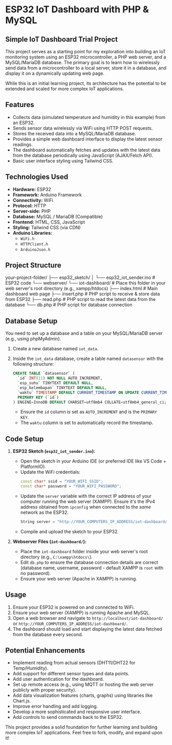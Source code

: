 # ESP32 IoT Dashboard with PHP & MySQL

## Simple IoT Dashboard Trial Project

This project serves as a starting point for my exploration into building an IoT monitoring system using an ESP32 microcontroller, a PHP web server, and a MySQL/MariaDB database. The primary goal is to learn how to wirelessly send data from a microcontroller to a local server, store it in a database, and display it on a dynamically updating web page.

While this is an initial learning project, its architecture has the potential to be extended and scaled for more complex IoT applications.

## Features

*   Collects data (simulated temperature and humidity in this example) from an ESP32.
*   Sends sensor data wirelessly via WiFi using HTTP POST requests.
*   Stores the received data into a MySQL/MariaDB database.
*   Provides a simple web dashboard interface to display the latest sensor readings.
*   The dashboard automatically fetches and updates with the latest data from the database periodically using JavaScript (AJAX/Fetch API).
*   Basic user interface styling using Tailwind CSS.

## Technologies Used

*   **Hardware:** ESP32
*   **Framework:** Arduino Framework
*   **Connectivity:** WiFi
*   **Protocol:** HTTP
*   **Server-side:** PHP
*   **Database:** MySQL / MariaDB (Compatible)
*   **Frontend:** HTML, CSS, JavaScript
*   **Styling:** Tailwind CSS (via CDN)
*   **Arduino Libraries:**
    *   `WiFi.h`
    *   `HTTPClient.h`
    *   `ArduinoJson.h`

## Project Structure

your-project-folder/
├── esp32_sketch/
│   └── esp32_iot_sender.ino  # ESP32 code
└── webserver/
└── iot-dashboard/        # Place this folder in your web server's root directory (e.g., xampp/htdocs)
├── index.html        # Main dashboard web page
├── insert.php        # PHP script to receive & store data from ESP32
├── read.php          # PHP script to read the latest data from the database
└── db.php            # PHP script for database connection



## Database Setup

You need to set up a database and a table on your MySQL/MariaDB server (e.g., using phpMyAdmin).

1.  Create a new database named `iot_data`.
2.  Inside the `iot_data` database, create a table named `datasensor` with the following structure:

    ```sql
    CREATE TABLE `datasensor` (
      `id` INT(11) NOT NULL AUTO_INCREMENT,
      `esp_suhu` TINYTEXT DEFAULT NULL,
      `esp_kelembapan` TINYTEXT DEFAULT NULL,
      `waktu` TIMESTAMP DEFAULT CURRENT_TIMESTAMP ON UPDATE CURRENT_TIMESTAMP,
      PRIMARY KEY (`id`)
    ) ENGINE=InnoDB DEFAULT CHARSET=utf8mb4 COLLATE=utf8mb4_general_ci;
    ```

    *   Ensure the `id` column is set as `AUTO_INCREMENT` and is the `PRIMARY KEY`.
    *   The `waktu` column is set to automatically record the timestamp.

## Code Setup

1.  **ESP32 Sketch (`esp32_iot_sender.ino`):**
    *   Open the sketch in your Arduino IDE (or preferred IDE like VS Code + PlatformIO).
    *   Update the WiFi credentials:
        ```cpp
        const char* ssid = "YOUR_WIFI_SSID";
        const char* password = "YOUR_WIFI_PASSWORD";
        ```
    *   Update the `server` variable with the correct IP address of your computer running the web server (XAMPP). Ensure it's the IPv4 address obtained from `ipconfig` when connected to the *same* network as the ESP32.
        ```cpp
        String server = "http://YOUR_COMPUTERS_IP_ADDRESS/iot-dashboard/insert.php";
        ```
    *   Compile and upload the sketch to your ESP32.

2.  **Webserver Files (`iot-dashboard/`):**
    *   Place the `iot-dashboard` folder inside your web server's root directory (e.g., `C:\xampp\htdocs\`).
    *   Edit `db.php` to ensure the database connection details are correct (database name, username, password - default XAMPP is `root` with no password).
    *   Ensure your web server (Apache in XAMPP) is running.

## Usage

1.  Ensure your ESP32 is powered on and connected to WiFi.
2.  Ensure your web server (XAMPP) is running Apache and MySQL.
3.  Open a web browser and navigate to `http://localhost/iot-dashboard/` or `http://YOUR_COMPUTERS_IP_ADDRESS/iot-dashboard/`.
4.  The dashboard should load and start displaying the latest data fetched from the database every second.

## Potential Enhancements

*   Implement reading from actual sensors (DHT11/DHT22 for Temp/Humidity).
*   Add support for different sensor types and data points.
*   Add user authentication for the dashboard.
*   Set up remote access (e.g., using MQTT or hosting the web server publicly with proper security).
*   Add data visualization features (charts, graphs) using libraries like Chart.js.
*   Improve error handling and add logging.
*   Develop a more sophisticated and responsive user interface.
*   Add controls to send commands back to the ESP32.

This project provides a solid foundation for further learning and building more complex IoT applications. Feel free to fork, modify, and expand upon it!
